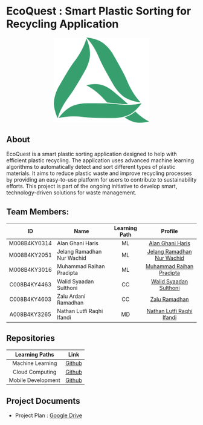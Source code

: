# EcoQuest : Smart Plastic Sorting for Recycling Application
<div align="center">
<img src="https://github.com/Bangkit-Capstone-EcoQuest/EcoQuest-ML/blob/main/Basic%20logo.png" width="50%" height="50%" >
</div>

## About
EcoQuest is a smart plastic sorting application designed to help with efficient plastic recycling. The application uses advanced machine learning algorithms to automatically detect and sort different types of plastic materials. It aims to reduce plastic waste and improve recycling processes by providing an easy-to-use platform for users to contribute to sustainability efforts. This project is part of the ongoing initiative to develop smart, technology-driven solutions for waste management.

## Team Members:

| ID           | Name                                | Learning Path | Profile |
| :------------: | ----------------------------------- | :------------: | :------: |
| M008B4KY0314  | Alan Ghani Haris                    | ML             |    [Alan Ghani Haris](https://github.com/AlanGhaniH)               |
| M008B4KY2051  | Jelang Ramadhan Nur Wachid          | ML             |    [Jelang Ramadhan Nur Wachid](https://github.com/jramadhannw)    |
| M008B4KY3016  | Muhammad Raihan Pradipta            | ML             |    [Muhammad Raihan Pradipta](https://github.com/MRaihanP)         |
| C008B4KY4463  | Walid Syaadan Sulthoni              | CC             |    [Walid Syaadan Sulthoni](https://github.com/walidtoni)          |
| C008B4KY4603  | Zalu Ardani Ramadhan                | CC             |    [Zalu Ramadhan](https://github.com/Zalu11)                      |
| A008B4KY3265  | Nathan Lutfi Raqhi Ifandi           | MD             |    [Nathan Lutfi Raqhi Ifandi](https://github.com/NateStark666)    |

## Repositories
|   Learning Paths   |                                Link                                |
| :----------------: | :----------------------------------------------------------------: |
| Machine Learning   | [Github](https://github.com/EcoQuest-Project/ecoquest-ml)         |
| Cloud Computing    | [Github](https://github.com/EcoQuest-Project/ecoquest-cloud)      |
| Mobile Development | [Github](https://github.com/EcoQuest-Project/ecoquest-android)    |

## Project Documents
- Project Plan : [Google Drive](https://drive.google.com/file/d/117fa7skGpOTBlynkuiJjZMX21agasxmF/view?usp=sharing)
